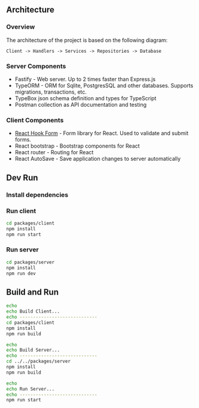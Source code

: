 ## Architecture
### Overview
The architecture of the project is based on the following diagram:
```
Client -> Handlers -> Services -> Repositories -> Database
```

### Server Components
* Fastify - Web server. Up to 2 times faster than Express.js
* TypeORM - ORM for Sqlite, PostgresSQL and other databases. Supports migrations, transactions, etc.
* TypeBox json schema definition and types for TypeScript
* Postman collection as API documentation and testing

### Client Components
* [React Hook Form](https://react-hook-form.com/) - Form library for React. Used to validate and submit forms.
* React bootstrap - Bootstrap components for React
* React router - Routing for React
* React AutoSave - Save application changes to server automatically


## Dev Run

### Install dependencies

### Run client
```bash
cd packages/client
npm install
npm run start
```

### Run server
```bash
cd packages/server
npm install
npm run dev
```


## Build and Run


```bash
echo 
echo Build Client...
echo -----------------------------
cd packages/client
npm install
npm run build

echo 
echo Build Server...
echo -----------------------------
cd ../../packages/server
npm install
npm run build

echo 
echo Run Server...
echo -----------------------------
npm run start
```

